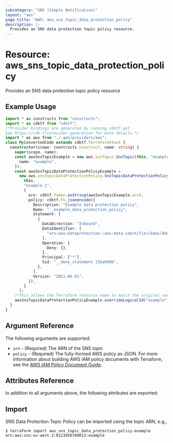 ```yaml
---
subcategory: "SNS (Simple Notification)"
layout: "aws"
page_title: "AWS: aws_sns_topic_data_protection_policy"
description: |-
  Provides an SNS data protection topic policy resource.
---
```


# Resource: aws_sns_topic_data_protection_policy

Provides an SNS data protection topic policy resource

## Example Usage

```typescript
import * as constructs from "constructs";
import * as cdktf from "cdktf";
/*Provider bindings are generated by running cdktf get.
See https://cdk.tf/provider-generation for more details.*/
import * as aws from "./.gen/providers/aws";
class MyConvertedCode extends cdktf.TerraformStack {
  constructor(scope: constructs.Construct, name: string) {
    super(scope, name);
    const awsSnsTopicExample = new aws.snsTopic.SnsTopic(this, "example", {
      name: "example",
    });
    const awsSnsTopicDataProtectionPolicyExample =
      new aws.snsTopicDataProtectionPolicy.SnsTopicDataProtectionPolicy(
        this,
        "example_1",
        {
          arn: cdktf.Token.asString(awsSnsTopicExample.arn),
          policy: cdktf.Fn.jsonencode({
            Description: "Example data protection policy",
            Name: "__example_data_protection_policy",
            Statement: [
              {
                DataDirection: "Inbound",
                DataIdentifier: [
                  "arn:aws:dataprotection::aws:data-identifier/EmailAddress",
                ],
                Operation: {
                  Deny: {},
                },
                Principal: ["*"],
                Sid: "__deny_statement_11ba9d96",
              },
            ],
            Version: "2021-06-01",
          }),
        }
      );
    /*This allows the Terraform resource name to match the original name. You can remove the call if you don't need them to match.*/
    awsSnsTopicDataProtectionPolicyExample.overrideLogicalId("example");
  }
}

```

## Argument Reference

The following arguments are supported:

* `arn` - (Required) The ARN of the SNS topic
* `policy` - (Required) The fully-formed AWS policy as JSON. For more information about building AWS IAM policy documents with Terraform, see the [AWS IAM Policy Document Guide](https://learn.hashicorp.com/terraform/aws/iam-policy).

## Attributes Reference

In addition to all arguments above, the following attributes are exported:

## Import

SNS Data Protection Topic Policy can be imported using the topic ARN, e.g.,

```
$ terraform import aws_sns_topic_data_protection_policy.example arn:aws:sns:us-west-2:0123456789012:example
```

<!-- cache-key: cdktf-0.17.0-pre.15 input-6f33053140163fec41ad77a403482c6d80b6892ae5a2a22993414d5a391609b5 -->